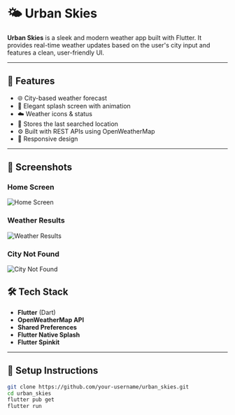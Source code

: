 # 🌤️ Urban Skies

**Urban Skies** is a sleek and modern weather app built with Flutter. It provides real-time weather updates based on the user's city input and features a clean, user-friendly UI.

---

## 🚀 Features

- 🌐 City-based weather forecast
- 🎨 Elegant splash screen with animation
- ☁️ Weather icons & status
- 💾 Stores the last searched location
- ⚙️ Built with REST APIs using OpenWeatherMap
- 📱 Responsive design

---

## 📸 Screenshots

### Home Screen
![Home Screen](assests/Homepage.jpeg)

### Weather Results
![Weather Results](assests/results.jpeg)

### City Not Found
![City Not Found](assests/citynotfound.jpeg)


## 🛠️ Tech Stack

- **Flutter** (Dart)
- **OpenWeatherMap API**
- **Shared Preferences**
- **Flutter Native Splash**
- **Flutter Spinkit**

---

## 🔧 Setup Instructions

```bash
git clone https://github.com/your-username/urban_skies.git
cd urban_skies
flutter pub get
flutter run
